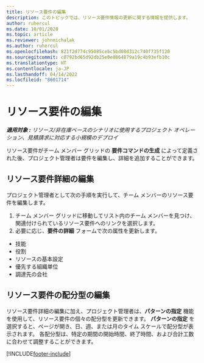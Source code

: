 ```yaml
---
title: リソース要件の編集
description: このトピックでは、リソース要件情報の更新に関する情報を提供します。
author: ruhercul
ms.date: 10/01/2020
ms.topic: article
ms.reviewer: johnmichalak
ms.author: ruhercul
ms.openlocfilehash: 821f2d774c95085cebc5bd08d312c740f735f120
ms.sourcegitcommit: c0792bd65d92db25e0e8864879a19c4b93efb10c
ms.translationtype: HT
ms.contentlocale: ja-JP
ms.lasthandoff: 04/14/2022
ms.locfileid: "8601714"
---
```

# <a name="edit-a-resource-requirement"></a>リソース要件の編集

_**適用対象 :** リソース/非在庫ベースのシナリオに使用するプロジェクト オペレーション、見積請求に対応する小規模のデプロイ_

リソース要件がチーム メンバー グリッドの **要件コマンドの生成** によって定義された後、プロジェクト管理者は要件を編集し、詳細を追加することができます。

## <a name="edit-resource-requirement-details"></a>リソース要件詳細の編集

プロジェクト管理者として次の手順を実行して、チーム メンバーのリソース要件を編集します。

1. チーム メンバー グリッドに移動してリスト内のチーム メンバーを見つけ、関連付けられているリソース要件へのリンクを選択します。
2. 必要に応じ、**要件の詳細** フォームで次の属性を更新します。

- 技能
- 役割
- リソースの基本設定
- 優先する組織単位
- 調達先の会社

## <a name="edit-resource-assignment-contours"></a>リソース要件の配分型の編集

リソース要件詳細の編集に加え、プロジェクト管理者は、**パターンの指定** 機能を使用して、リソース要件の個々の配分型を更新できます。 **パターンの指定** を選択すると、ページが開き、日、週、または月のタイム スケールで配分型が表示されます。 各配分型は、特定の期間の開始時間、終了時間、および合計工数に合わせて調整することができます。

[!INCLUDE[footer-include](../includes/footer-banner.md)]